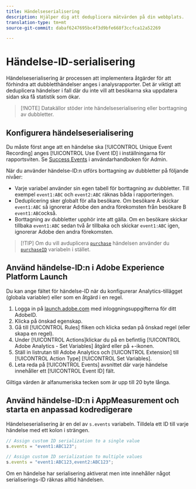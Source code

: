 ```yaml
---
title: Händelseserialisering
description: Hjälper dig att deduplicera mätvärden på din webbplats.
translation-type: tm+mt
source-git-commit: dabaf6247695bc4f3d9bfe668f3ccfca12a52269

---
```



# Händelse-ID-serialisering

Händelseserialisering är processen att implementera åtgärder för att förhindra att dubbletthändelser anges i analysrapporter. Det är viktigt att deduplicera händelser i fall där du inte vill att besökarna ska uppdatera sidan ska få statistik som ökar.

>[!NOTE] Datakällor stöder inte händelseserialisering eller borttagning av dubbletter.

## Konfigurera händelseserialisering

Du måste först ange att en händelse ska [!UICONTROL Unique Event Recording] anges [!UICONTROL Use Event ID] i inställningarna för rapportsviten. Se [Success Events](/help/admin/admin/c-success-events/success-event.md) i användarhandboken för Admin.

När du använder händelse-ID:n utförs borttagning av dubbletter på följande nivåer:

* Varje variabel använder sin egen tabell för borttagning av dubbletter. Till exempel `event1:ABC` och `event2:ABC` räknas båda i rapporteringen.
* Deduplicering sker globalt för alla besökare. Om besökare A skickar `event1:ABC` så ignorerar Adobe den andra förekomsten från besökare B `event1:ABC`också.
* Borttagning av dubbletter upphör inte att gälla. Om en besökare skickar tillbaka `event1:ABC` sedan två år tillbaka och skickar `event1:ABC` igen, ignorerar Adobe den andra förekomsten.

>[!TIP] Om du vill avduplicera [`purchase`](event-purchase.md) händelsen använder du [`purchaseID`](../purchaseid.md) variabeln i stället.

## Använd händelse-ID:n i Adobe Experience Platform Launch

Du kan ange fältet för händelse-ID när du konfigurerar Analytics-tillägget (globala variabler) eller som en åtgärd i en regel.

1. Logga in på [launch.adobe.com](https://launch.adobe.com) med inloggningsuppgifterna för ditt AdobeID.
2. Klicka på önskad egenskap.
3. Gå till [!UICONTROL Rules] fliken och klicka sedan på önskad regel (eller skapa en regel).
4. Under [!UICONTROL Actions]klickar du på en befintlig [!UICONTROL Adobe Analytics - Set Variables] åtgärd eller på +-ikonen.
5. Ställ in listrutan till Adobe Analytics och [!UICONTROL Extension] till [!UICONTROL Action Type] [!UICONTROL Set Variables].
6. Leta reda på [!UICONTROL Events] avsnittet där varje händelse innehåller ett [!UICONTROL Event ID] fält.

Giltiga värden är alfanumeriska tecken som är upp till 20 byte långa.

## Använd händelse-ID:n i AppMeasurement och starta en anpassad kodredigerare

Händelseserialisering är en del av `s.events` variabeln. Tilldela ett ID till varje händelse med ett kolon i strängen.

```js
// Assign custom ID serialization to a single value
s.events = "event1:ABC123";

// Assign custom ID serialization to multiple values
s.events = "event1:ABC123,event2:ABC123";
```

Om en händelse har serialisering aktiverat men inte innehåller något serialiserings-ID räknas alltid händelsen.
